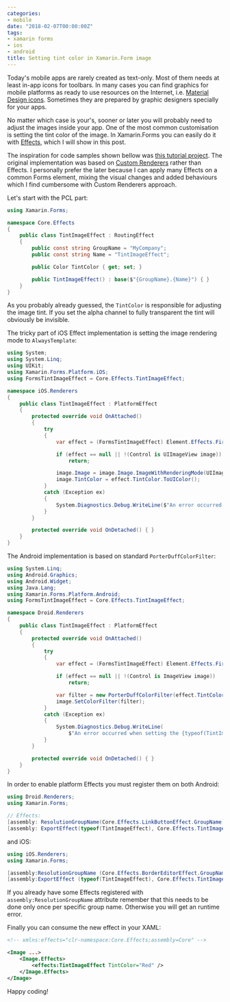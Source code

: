 ```yaml
---
categories:
- mobile
date: "2018-02-07T00:00:00Z"
tags:
- xamarin forms
- ios
- android
title: Setting tint color in Xamarin.Form image
---
```


Today's mobile apps are rarely created as text-only. Most of them needs at least in-app icons for toolbars. In many cases you can find graphics for mobile platforms as ready to use resources on the Internet, i.e. [Material Design icons](https://material.io/icons/). Sometimes they are prepared by graphic designers specially for your apps.

No matter which case is your's, sooner or later you will probably need to adjust the images inside your app. One of the most common customisation is setting the tint color of the image. In Xamarin.Forms you can easily do it with [Effects](https://developer.xamarin.com/guides/xamarin-forms/application-fundamentals/effects/introduction/), which I will show in this post.


The inspiration for code samples shown bellow was [this tutorial project](https://github.com/shrutinambiar/xamarin-forms-tinted-image). The original implementation was based on [Custom Renderers](https://developer.xamarin.com/guides/xamarin-forms/application-fundamentals/custom-renderer/) rather than Effects. I personally prefer the later because I can apply many Effects on a common Forms element, mixing the visual changes and added behaviours which I find cumbersome with Custom Renderers approach.

Let's start with the PCL part:

```csharp
using Xamarin.Forms;

namespace Core.Effects
{
    public class TintImageEffect : RoutingEffect
    {
        public const string GroupName = "MyCompany";
        public const string Name = "TintImageEffect";

        public Color TintColor { get; set; }

        public TintImageEffect() : base($"{GroupName}.{Name}") { }
    }
}
```

As you probably already guessed, the `TintColor` is responsible for adjusting the image tint. If you set the alpha channel to fully transparent the tint will obviously be invisible.

The tricky part of iOS Effect implementation is setting the image rendering mode to `AlwaysTemplate`:

```csharp
using System;
using System.Linq;
using UIKit;
using Xamarin.Forms.Platform.iOS;
using FormsTintImageEffect = Core.Effects.TintImageEffect;

namespace iOS.Renderers
{
    public class TintImageEffect : PlatformEffect
    {
        protected override void OnAttached()
        {
            try
            {
                var effect = (FormsTintImageEffect) Element.Effects.FirstOrDefault(e => e is FormsTintImageEffect);

                if (effect == null || !(Control is UIImageView image))
                    return;

                image.Image = image.Image.ImageWithRenderingMode(UIImageRenderingMode.AlwaysTemplate);
                image.TintColor = effect.TintColor.ToUIColor();
            }
            catch (Exception ex)
            {
                System.Diagnostics.Debug.WriteLine($"An error occurred when setting the {typeof(TintImageEffect)} effect: {ex.Message}\n{ex.StackTrace}");
            }
        }

        protected override void OnDetached() { }
    }
}
```

The Android implementation is based on standard `PorterDuffColorFilter`:

```csharp
using System.Linq;
using Android.Graphics;
using Android.Widget;
using Java.Lang;
using Xamarin.Forms.Platform.Android;
using FormsTintImageEffect = Core.Effects.TintImageEffect;

namespace Droid.Renderers
{
    public class TintImageEffect : PlatformEffect
    {
        protected override void OnAttached()
        {
            try
            {
                var effect = (FormsTintImageEffect) Element.Effects.FirstOrDefault(e => e is FormsTintImageEffect);

                if (effect == null || !(Control is ImageView image))
                    return;

                var filter = new PorterDuffColorFilter(effect.TintColor.ToAndroid(), PorterDuff.Mode.SrcIn);
                image.SetColorFilter(filter);
            }
            catch (Exception ex)
            {
                System.Diagnostics.Debug.WriteLine(
                    $"An error occurred when setting the {typeof(TintImageEffect)} effect: {ex.Message}\n{ex.StackTrace}");
            }
        }

        protected override void OnDetached() { }
    }
}
```

In order to enable platform Effects you must register them on both Android:

```csharp
using Droid.Renderers;
using Xamarin.Forms;

// Effects:
[assembly: ResolutionGroupName(Core.Effects.LinkButtonEffect.GroupName)]
[assembly: ExportEffect(typeof(TintImageEffect), Core.Effects.TintImageEffect.Name)]
```

and iOS:

```csharp
using iOS.Renderers;
using Xamarin.Forms;

[assembly:ResolutionGroupName (Core.Effects.BorderEditorEffect.GroupName)]
[assembly:ExportEffect (typeof(TintImageEffect), Core.Effects.TintImageEffect.Name)]
```

If you already have some Effects registered with `assembly:ResolutionGroupName` attribute remember that this needs to be done only once per specific group name. Otherwise you will get an runtime error.

Finally you can consume the new effect in your XAML:

```xml
<!-- xmlns:effects="clr-namespace:Core.Effects;assembly=Core" -->

<Image ...>
    <Image.Effects>
        <effects:TintImageEffect TintColor="Red" />
    </Image.Effects>
</Image>
```

Happy coding!
